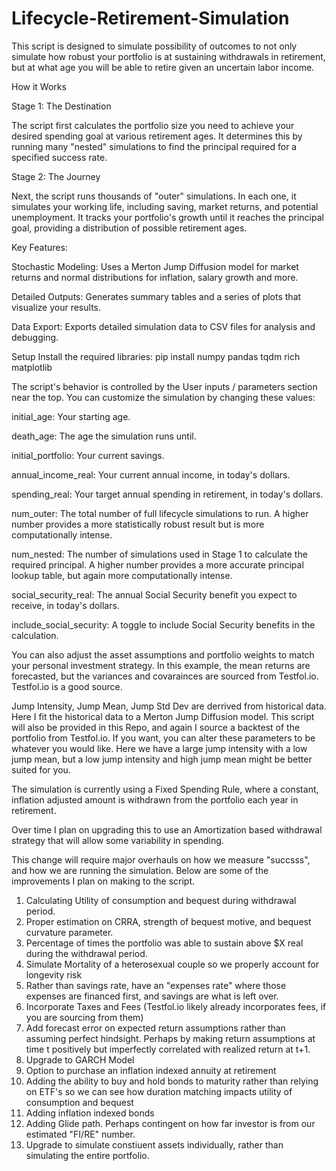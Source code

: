 # Lifecycle-Retirement-Simulation
This script is designed to simulate possibility of outcomes to not only simulate how robust your portfolio is at sustaining withdrawals in retirement, but at what age you will be able to retire given an uncertain labor income. 



How it Works

Stage 1: The Destination

The script first calculates the portfolio size you need to achieve your desired spending goal at various retirement ages. It determines this by running many "nested" simulations to find the principal required for a specified success rate.

Stage 2: The Journey

Next, the script runs thousands of "outer" simulations. In each one, it simulates your working life, including saving, market returns, and potential unemployment. It tracks your portfolio's growth until it reaches the principal goal, providing a distribution of possible retirement ages.

Key Features:

Stochastic Modeling: Uses a Merton Jump Diffusion model for market returns and normal distributions for inflation, salary growth and more.

Detailed Outputs: Generates summary tables and a series of plots that visualize your results.

Data Export: Exports detailed simulation data to CSV files for analysis and debugging.

Setup
Install the required libraries:
pip install numpy pandas tqdm rich matplotlib


The script's behavior is controlled by the User inputs / parameters section near the top. You can customize the simulation by changing these values:

initial_age: Your starting age.

death_age: The age the simulation runs until.

initial_portfolio: Your current savings.

annual_income_real: Your current annual income, in today's dollars.

spending_real: Your target annual spending in retirement, in today's dollars.

num_outer: The total number of full lifecycle simulations to run. A higher number provides a more statistically robust result but is more computationally intense.

num_nested: The number of simulations used in Stage 1 to calculate the required principal. A higher number provides a more accurate principal lookup table, but again more computationally intense.

social_security_real: The annual Social Security benefit you expect to receive, in today's dollars.

include_social_security: A toggle to include Social Security benefits in the calculation.

You can also adjust the asset assumptions and portfolio weights to match your personal investment strategy. In this example, the mean returns are forecasted, but the variances and covarainces are sourced from Testfol.io. Testfol.io is a good source.

Jump Intensity, Jump Mean, Jump Std Dev are derrived from historical data. Here I fit the historical data to a Merton Jump Diffusion model. This script will also be provided in this Repo, and again I source a backtest of the portfolio from Testfol.io. If you want, you can alter these parameters to be whatever you would like. Here we have a large jump intensity with a low jump mean, but a low jump intensity and high jump mean might be better suited for you. 

The simulation is currently using a Fixed Spending Rule, where a constant, inflation adjusted amount is withdrawn from the portfolio each year in retirement. 

Over time I plan on upgrading this to use an Amortization based withdrawal strategy that will allow some variability in spending. 

This change will require major overhauls on how we measure "succsss", and how we are running the simulation. Below are some of the improvements I plan on making to the script.

1. Calculating Utility of consumption and bequest during withdrawal period.
2. Proper estimation on CRRA, strength of bequest motive, and bequest curvature parameter.
3. Percentage of times the portfolio was able to sustain above $X real during the withdrawal period.
4. Simulate Mortality of a heterosexual couple so we properly account for longevity risk
5. Rather than savings rate, have an "expenses rate" where those expenses are financed first, and savings are what is left over.
6. Incorporate Taxes and Fees (Testfol.io likely already incorporates fees, if you are sourcing from them)
7. Add forecast error on expected return assumptions rather than assuming perfect hindsight. Perhaps by making return assumptions at time t positively but imperfectly correlated with realized return at t+1.
8. Upgrade to GARCH Model
9. Option to purchase an inflation indexed annuity at retirement
10. Adding the ability to buy and hold bonds to maturity rather than relying on ETF's so we can see how duration matching impacts utility of consumption and bequest
11. Adding inflation indexed bonds
12. Adding Glide path. Perhaps contingent on how far investor is from our estimated "FI/RE" number.
13. Upgrade to simulate constiuent assets individually, rather than simulating the entire portfolio.
